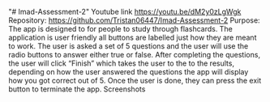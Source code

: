 "# Imad-Assessment-2" 
Youtube link https://youtu.be/dM2y0zLgWgk 
Repository:
https://github.com/Tristan06447/Imad-Assessment-2
Purpose: The app is designed to for people to study through flashcards. The application is user friendly all buttons are labelled just how they are meant to work. The user is asked a set of 5 questions and the user will use the radio buttons to answer either true or false. After completing the questions, the user will click “Finish” which takes the user to the to the results, depending on how the user answered the questions the app will display how you got correct out of 5. Once the user is done, they can press the exit button to terminate the app.
Screenshots



